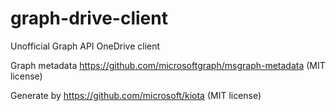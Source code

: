 # graph-drive-client

Unofficial Graph API OneDrive client

Graph metadata https://github.com/microsoftgraph/msgraph-metadata (MIT license)

Generate by https://github.com/microsoft/kiota (MIT license)
